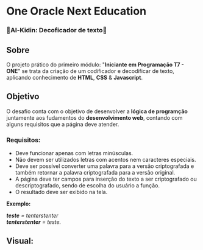 
# One Oracle Next Education
### 🔑Al-Kidin: Decoficador de texto🔑

## Sobre
O projeto prático do primeiro módulo: "**Iniciante em Programação T7 - ONE**" se trata da criação de um codificador e decodificar de texto, aplicando conhecimento de **HTML**, **CSS** & **Javascript**. 

## Objetivo

O desafio conta com o objetivo de desenvolver a **lógica de programção** juntamente aos fudamentos do **desenvolvimento web**, contando com alguns requisitos que a página deve atender.

### Requisitos:

- Deve funcionar apenas com letras minúsculas.
- Não devem ser utilizados letras com acentos nem caracteres especiais.
- Deve ser possível converter uma palavra para a versão criptografada e também retornar a palavra criptografada para a versão original.
- A página deve ter campos para inserção do texto a ser criptografado ou descriptografado, sendo de escolha do usuário a função.
- O resultado deve ser exibido na tela.

**Exemplo:** 

***teste** = tenterstenter   
**tenterstenter** = teste.*  

## Visual:

